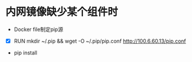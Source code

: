 # 内网镜像缺少某个组件时
- Docker file制定pip源
- [x] RUN mkdir ~/.pip && wget -O ~/.pip/pip.conf http://100.6.60.13/pip.conf
- pip install

